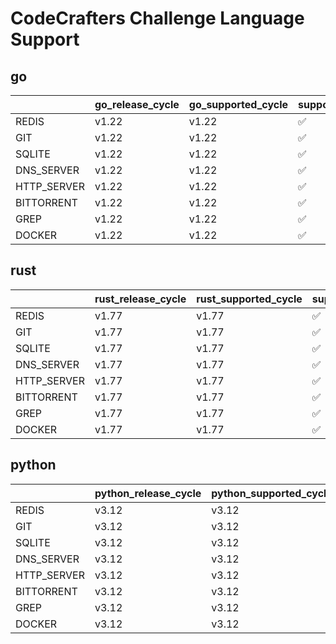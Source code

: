 # CodeCrafters Challenge Language Support

## go
|             | go_release_cycle   | go_supported_cycle   | support_status   |
|:------------|:-------------------|:---------------------|:-----------------|
| REDIS       | v1.22              | v1.22                | ✅               |
| GIT         | v1.22              | v1.22                | ✅               |
| SQLITE      | v1.22              | v1.22                | ✅               |
| DNS_SERVER  | v1.22              | v1.22                | ✅               |
| HTTP_SERVER | v1.22              | v1.22                | ✅               |
| BITTORRENT  | v1.22              | v1.22                | ✅               |
| GREP        | v1.22              | v1.22                | ✅               |
| DOCKER      | v1.22              | v1.22                | ✅               |

## rust
|             | rust_release_cycle   | rust_supported_cycle   | support_status   |
|:------------|:---------------------|:-----------------------|:-----------------|
| REDIS       | v1.77                | v1.77                  | ✅               |
| GIT         | v1.77                | v1.77                  | ✅               |
| SQLITE      | v1.77                | v1.77                  | ✅               |
| DNS_SERVER  | v1.77                | v1.77                  | ✅               |
| HTTP_SERVER | v1.77                | v1.77                  | ✅               |
| BITTORRENT  | v1.77                | v1.77                  | ✅               |
| GREP        | v1.77                | v1.77                  | ✅               |
| DOCKER      | v1.77                | v1.77                  | ✅               |

## python
|             | python_release_cycle   | python_supported_cycle   | support_status   |
|:------------|:-----------------------|:-------------------------|:-----------------|
| REDIS       | v3.12                  | v3.12                    | ✅               |
| GIT         | v3.12                  | v3.12                    | ✅               |
| SQLITE      | v3.12                  | v3.12                    | ✅               |
| DNS_SERVER  | v3.12                  | v3.12                    | ✅               |
| HTTP_SERVER | v3.12                  | v3.12                    | ✅               |
| BITTORRENT  | v3.12                  | v3.12                    | ✅               |
| GREP        | v3.12                  | v3.12                    | ✅               |
| DOCKER      | v3.12                  | v3.12                    | ✅               |
